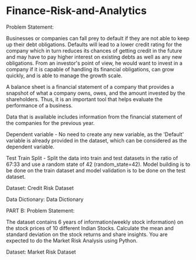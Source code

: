 # Finance-Risk-and-Analytics

Problem Statement:

Businesses or companies can fall prey to default if they are not able to keep up their debt obligations. Defaults will lead to a lower credit rating for the company which in turn reduces its chances of getting credit in the future and may have to pay higher interest on existing debts as well as any new obligations. From an investor's point of view, he would want to invest in a company if it is capable of handling its financial obligations, can grow quickly, and is able to manage the growth scale.

A balance sheet is a financial statement of a company that provides a snapshot of what a company owns, owes, and the amount invested by the shareholders. Thus, it is an important tool that helps evaluate the performance of a business.

Data that is available includes information from the financial statement of the companies for the previous year.

Dependent variable - No need to create any new variable, as the 'Default' variable is already provided in the dataset, which can be considered as the dependent variable.

Test Train Split - Split the data into train and test datasets in the ratio of 67:33 and use a random state of 42 (random_state=42). Model building is to be done on the train dataset and model validation is to be done on the test dataset.

Dataset: Credit Risk Dataset

Data Dictionary: Data Dictionary

 

PART B: 
Problem Statement:

The dataset contains 6 years of information(weekly stock information) on the stock prices of 10 different Indian Stocks. Calculate the mean and standard deviation on the stock returns and share insights. You are expected to do the Market Risk Analysis using Python.

Dataset: Market Risk Dataset

